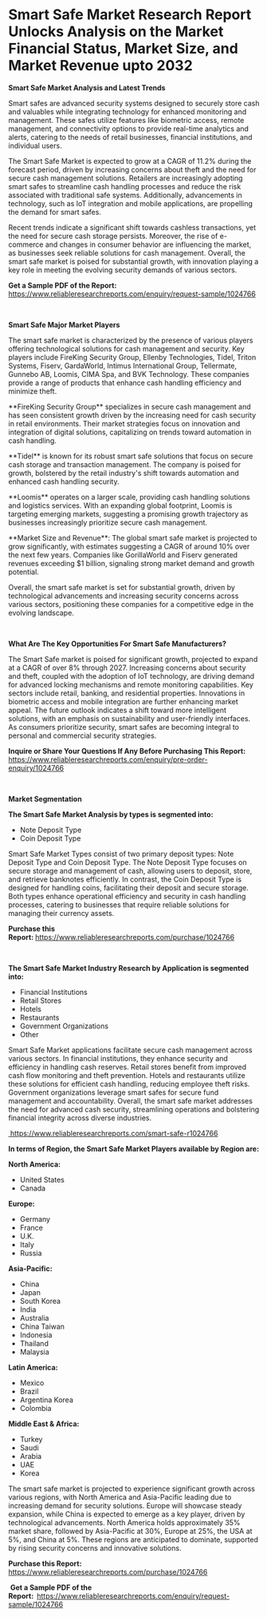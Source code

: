 <p><h1>Smart Safe Market Research Report Unlocks Analysis on the Market Financial Status, Market Size, and Market Revenue upto 2032</h1></p><p><strong>Smart Safe Market Analysis and Latest Trends</strong></p>
<p><p>Smart safes are advanced security systems designed to securely store cash and valuables while integrating technology for enhanced monitoring and management. These safes utilize features like biometric access, remote management, and connectivity options to provide real-time analytics and alerts, catering to the needs of retail businesses, financial institutions, and individual users.</p><p>The Smart Safe Market is expected to grow at a CAGR of 11.2% during the forecast period, driven by increasing concerns about theft and the need for secure cash management solutions. Retailers are increasingly adopting smart safes to streamline cash handling processes and reduce the risk associated with traditional safe systems. Additionally, advancements in technology, such as IoT integration and mobile applications, are propelling the demand for smart safes.</p><p>Recent trends indicate a significant shift towards cashless transactions, yet the need for secure cash storage persists. Moreover, the rise of e-commerce and changes in consumer behavior are influencing the market, as businesses seek reliable solutions for cash management. Overall, the smart safe market is poised for substantial growth, with innovation playing a key role in meeting the evolving security demands of various sectors.</p></p>
<p><strong>Get a Sample PDF of the Report:&nbsp;</strong> <a href="https://www.reliableresearchreports.com/enquiry/request-sample/1024766?utm_campaign=8&utm_medium=2&utm_source=Github&utm_content=ia&utm_term=17042025&utm_id=smart-safe">https://www.reliableresearchreports.com/enquiry/request-sample/1024766</a></p>
<p>&nbsp;</p>
<p><strong>Smart Safe Major Market Players</strong></p>
<p><p>The smart safe market is characterized by the presence of various players offering technological solutions for cash management and security. Key players include FireKing Security Group, Ellenby Technologies, Tidel, Triton Systems, Fiserv, GardaWorld, Intimus International Group, Tellermate, Gunnebo AB, Loomis, CIMA Spa, and BVK Technology. These companies provide a range of products that enhance cash handling efficiency and minimize theft.</p><p>**FireKing Security Group** specializes in secure cash management and has seen consistent growth driven by the increasing need for cash security in retail environments. Their market strategies focus on innovation and integration of digital solutions, capitalizing on trends toward automation in cash handling. </p><p>**Tidel** is known for its robust smart safe solutions that focus on secure cash storage and transaction management. The company is poised for growth, bolstered by the retail industry's shift towards automation and enhanced cash handling security. </p><p>**Loomis** operates on a larger scale, providing cash handling solutions and logistics services. With an expanding global footprint, Loomis is targeting emerging markets, suggesting a promising growth trajectory as businesses increasingly prioritize secure cash management.</p><p>**Market Size and Revenue**: The global smart safe market is projected to grow significantly, with estimates suggesting a CAGR of around 10% over the next few years. Companies like GorillaWorld and Fiserv generated revenues exceeding $1 billion, signaling strong market demand and growth potential.</p><p>Overall, the smart safe market is set for substantial growth, driven by technological advancements and increasing security concerns across various sectors, positioning these companies for a competitive edge in the evolving landscape.</p></p>
<p>&nbsp;</p>
<p><strong>What Are The Key Opportunities For Smart Safe Manufacturers?</strong></p>
<p><p>The Smart Safe market is poised for significant growth, projected to expand at a CAGR of over 8% through 2027. Increasing concerns about security and theft, coupled with the adoption of IoT technology, are driving demand for advanced locking mechanisms and remote monitoring capabilities. Key sectors include retail, banking, and residential properties. Innovations in biometric access and mobile integration are further enhancing market appeal. The future outlook indicates a shift toward more intelligent solutions, with an emphasis on sustainability and user-friendly interfaces. As consumers prioritize security, smart safes are becoming integral to personal and commercial security strategies.</p></p>
<p><strong>Inquire or Share Your Questions If Any Before Purchasing This Report:</strong> <a href="https://www.reliableresearchreports.com/enquiry/pre-order-enquiry/1024766?utm_campaign=8&utm_medium=2&utm_source=Github&utm_content=ia&utm_term=17042025&utm_id=smart-safe">https://www.reliableresearchreports.com/enquiry/pre-order-enquiry/1024766</a></p>
<p>&nbsp;</p>
<p><strong>Market Segmentation</strong></p>
<p><strong>The Smart Safe Market Analysis by types is segmented into:</strong></p>
<p><ul><li>Note Deposit Type</li><li>Coin Deposit Type</li></ul></p>
<p><p>Smart Safe Market Types consist of two primary deposit types: Note Deposit Type and Coin Deposit Type. The Note Deposit Type focuses on secure storage and management of cash, allowing users to deposit, store, and retrieve banknotes efficiently. In contrast, the Coin Deposit Type is designed for handling coins, facilitating their deposit and secure storage. Both types enhance operational efficiency and security in cash handling processes, catering to businesses that require reliable solutions for managing their currency assets.</p></p>
<p><strong>Purchase this Report:&nbsp;</strong><a href="https://www.reliableresearchreports.com/purchase/1024766?utm_campaign=8&utm_medium=2&utm_source=Github&utm_content=ia&utm_term=17042025&utm_id=smart-safe">https://www.reliableresearchreports.com/purchase/1024766</a></p>
<p>&nbsp;</p>
<p><strong>The Smart Safe Market Industry Research by Application is segmented into:</strong></p>
<p><ul><li>Financial Institutions</li><li>Retail Stores</li><li>Hotels</li><li>Restaurants</li><li>Government Organizations</li><li>Other</li></ul></p>
<p><p>Smart Safe Market applications facilitate secure cash management across various sectors. In financial institutions, they enhance security and efficiency in handling cash reserves. Retail stores benefit from improved cash flow monitoring and theft prevention. Hotels and restaurants utilize these solutions for efficient cash handling, reducing employee theft risks. Government organizations leverage smart safes for secure fund management and accountability. Overall, the smart safe market addresses the need for advanced cash security, streamlining operations and bolstering financial integrity across diverse industries.</p></p>
<p><a href="https://www.reliableresearchreports.com/smart-safe-r1024766?utm_campaign=8&utm_medium=2&utm_source=Github&utm_content=ia&utm_term=17042025&utm_id=smart-safe">&nbsp;https://www.reliableresearchreports.com/smart-safe-r1024766</a></p>
<p><strong>In terms of Region, the Smart Safe Market Players available by Region are:</strong></p>
<p>
    <p> <strong> North America: </strong>
        <ul>
            <li>United States</li>
            <li>Canada</li>
        </ul>
        </p> 
    <p> <strong> Europe: </strong>
        <ul>
            <li>Germany</li>
            <li>France</li>
            <li>U.K.</li>
            <li>Italy</li>
            <li>Russia</li>
        </ul>
        </p> 
    <p> <strong> Asia-Pacific: </strong>
        <ul>
            <li>China</li>
            <li>Japan</li>
            <li>South Korea</li>
            <li>India</li>
            <li>Australia</li>
            <li>China Taiwan</li>
            <li>Indonesia</li>
            <li>Thailand</li>
            <li>Malaysia</li>
        </ul>
        </p> 
    <p> <strong> Latin America: </strong>
        <ul>
            <li>Mexico</li>
            <li>Brazil</li>
            <li>Argentina Korea</li>
            <li>Colombia</li>
        </ul>
        </p> 
    <p> <strong> Middle East & Africa: </strong>
        <ul>
            <li>Turkey</li>
            <li>Saudi</li>
            <li>Arabia</li>
            <li>UAE</li>
            <li>Korea</li>
        </ul>
    </p>
    </p>
<p><p>The smart safe market is projected to experience significant growth across various regions, with North America and Asia-Pacific leading due to increasing demand for security solutions. Europe will showcase steady expansion, while China is expected to emerge as a key player, driven by technological advancements. North America holds approximately 35% market share, followed by Asia-Pacific at 30%, Europe at 25%, the USA at 5%, and China at 5%. These regions are anticipated to dominate, supported by rising security concerns and innovative solutions.</p></p>
<p><strong>Purchase this Report: </strong><a href="https://www.reliableresearchreports.com/purchase/1024766?utm_campaign=8&utm_medium=2&utm_source=Github&utm_content=ia&utm_term=17042025&utm_id=smart-safe">https://www.reliableresearchreports.com/purchase/1024766</a></p>
<p>&nbsp;<strong>Get a Sample PDF of the Report:&nbsp;&nbsp;</strong><a href="https://www.reliableresearchreports.com/enquiry/request-sample/1024766?utm_campaign=8&utm_medium=2&utm_source=Github&utm_content=ia&utm_term=17042025&utm_id=smart-safe">https://www.reliableresearchreports.com/enquiry/request-sample/1024766</a></p>
<p><strong></strong></p>
<p><p></p><p></p><p></p></p>